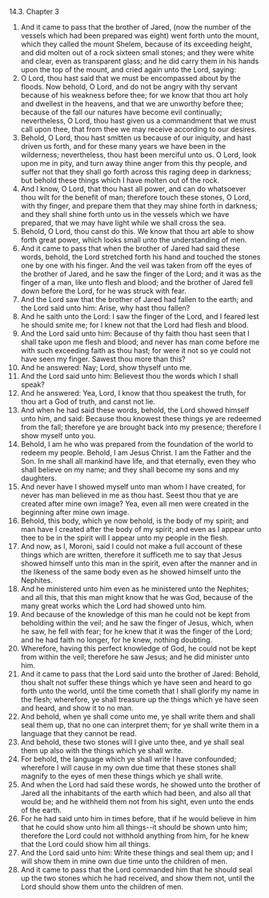 14.3. Chapter 3
1. And it came to pass that the brother of Jared, (now the number of the vessels which had been prepared was eight) went forth unto the mount, which they called the mount Shelem, because of its exceeding height, and did molten out of a rock sixteen small stones; and they were white and clear, even as transparent glass; and he did carry them in his hands upon the top of the mount, and cried again unto the Lord, saying:
2. O Lord, thou hast said that we must be encompassed about by the floods. Now behold, O Lord, and do not be angry with thy servant because of his weakness before thee; for we know that thou art holy and dwellest in the heavens, and that we are unworthy before thee; because of the fall our natures have become evil continually; nevertheless, O Lord, thou hast given us a commandment that we must call upon thee, that from thee we may receive according to our desires.
3. Behold, O Lord, thou hast smitten us because of our iniquity, and hast driven us forth, and for these many years we have been in the wilderness; nevertheless, thou hast been merciful unto us. O Lord, look upon me in pity, and turn away thine anger from this thy people, and suffer not that they shall go forth across this raging deep in darkness; but behold these things which I have molten out of the rock.
4. And I know, O Lord, that thou hast all power, and can do whatsoever thou wilt for the benefit of man; therefore touch these stones, O Lord, with thy finger, and prepare them that they may shine forth in darkness; and they shall shine forth unto us in the vessels which we have prepared, that we may have light while we shall cross the sea.
5. Behold, O Lord, thou canst do this. We know that thou art able to show forth great power, which looks small unto the understanding of men.
6. And it came to pass that when the brother of Jared had said these words, behold, the Lord stretched forth his hand and touched the stones one by one with his finger. And the veil was taken from off the eyes of the brother of Jared, and he saw the finger of the Lord; and it was as the finger of a man, like unto flesh and blood; and the brother of Jared fell down before the Lord, for he was struck with fear.
7. And the Lord saw that the brother of Jared had fallen to the earth; and the Lord said unto him: Arise, why hast thou fallen?
8. And he saith unto the Lord: I saw the finger of the Lord, and I feared lest he should smite me; for I knew not that the Lord had flesh and blood.
9. And the Lord said unto him: Because of thy faith thou hast seen that I shall take upon me flesh and blood; and never has man come before me with such exceeding faith as thou hast; for were it not so ye could not have seen my finger. Sawest thou more than this?
10. And he answered: Nay; Lord, show thyself unto me.
11. And the Lord said unto him: Believest thou the words which I shall speak?
12. And he answered: Yea, Lord, I know that thou speakest the truth, for thou art a God of truth, and canst not lie.
13. And when he had said these words, behold, the Lord showed himself unto him, and said: Because thou knowest these things ye are redeemed from the fall; therefore ye are brought back into my presence; therefore I show myself unto you.
14. Behold, I am he who was prepared from the foundation of the world to redeem my people. Behold, I am Jesus Christ. I am the Father and the Son. In me shall all mankind have life, and that eternally, even they who shall believe on my name; and they shall become my sons and my daughters.
15. And never have I showed myself unto man whom I have created, for never has man believed in me as thou hast. Seest thou that ye are created after mine own image? Yea, even all men were created in the beginning after mine own image.
16. Behold, this body, which ye now behold, is the body of my spirit; and man have I created after the body of my spirit; and even as I appear unto thee to be in the spirit will I appear unto my people in the flesh.
17. And now, as I, Moroni, said I could not make a full account of these things which are written, therefore it sufficeth me to say that Jesus showed himself unto this man in the spirit, even after the manner and in the likeness of the same body even as he showed himself unto the Nephites.
18. And he ministered unto him even as he ministered unto the Nephites; and all this, that this man might know that he was God, because of the many great works which the Lord had showed unto him.
19. And because of the knowledge of this man he could not be kept from beholding within the veil; and he saw the finger of Jesus, which, when he saw, he fell with fear; for he knew that it was the finger of the Lord; and he had faith no longer, for he knew, nothing doubting.
20. Wherefore, having this perfect knowledge of God, he could not be kept from within the veil; therefore he saw Jesus; and he did minister unto him.
21. And it came to pass that the Lord said unto the brother of Jared: Behold, thou shalt not suffer these things which ye have seen and heard to go forth unto the world, until the time cometh that I shall glorify my name in the flesh; wherefore, ye shall treasure up the things which ye have seen and heard, and show it to no man.
22. And behold, when ye shall come unto me, ye shall write them and shall seal them up, that no one can interpret them; for ye shall write them in a language that they cannot be read.
23. And behold, these two stones will I give unto thee, and ye shall seal them up also with the things which ye shall write.
24. For behold, the language which ye shall write I have confounded; wherefore I will cause in my own due time that these stones shall magnify to the eyes of men these things which ye shall write.
25. And when the Lord had said these words, he showed unto the brother of Jared all the inhabitants of the earth which had been, and also all that would be; and he withheld them not from his sight, even unto the ends of the earth.
26. For he had said unto him in times before, that if he would believe in him that he could show unto him all things--it should be shown unto him; therefore the Lord could not withhold anything from him, for he knew that the Lord could show him all things.
27. And the Lord said unto him: Write these things and seal them up; and I will show them in mine own due time unto the children of men.
28. And it came to pass that the Lord commanded him that he should seal up the two stones which he had received, and show them not, until the Lord should show them unto the children of men.

